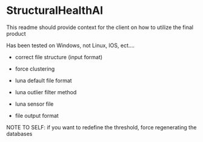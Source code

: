 # StructuralHealthAI
This readme should provide context for the client on how to utilize the final product

Has been tested on Windows, not Linux, IOS, ect....

- correct file structure (input format)
- force clustering

- luna default file format
- luna outlier filter method
- luna sensor file

- file output format



NOTE TO SELF: if you want to redefine the threshold, force regenerating the databases